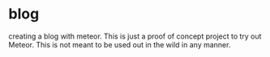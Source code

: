 blog
====

creating a blog with meteor. This is just a proof of concept project to try out Meteor. This is not meant to be used  out in the wild in any manner.
